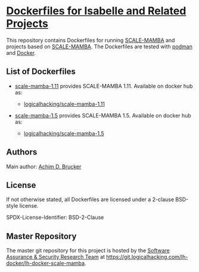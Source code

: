 # [Dockerfiles for Isabelle and Related Projects](https://git.logicalhacking.com/lh-docker/lh-docker-scale-mamba)

This repository contains Dockerfiles for running [SCALE-MAMBA](https://github.com/KULeuven-COSIC/SCALE-MAMBA)
and projects based on [SCALE-MAMBA](https://github.com/KULeuven-COSIC/SCALE-MAMBA). The Dockerfiles are 
tested with [podman](https://podman.io/) and [Docker](https://www.docker.com). 

## List of Dockerfiles

* [scale-mamba-1.11](scale-mamba-1.11/Dockerfile) provides SCALE-MAMBA 1.11. Available on docker hub as:
    
    * [logicalhacking/scale-mamba-1.11](https://hub.docker.com/r/logicalhacking/scale-mamba-1.11)

* [scale-mamba-1.5](scale-mamba-1.5/Dockerfile) provides SCALE-MAMBA 1.5. Available on docker hub as:

    * [logicalhacking/scale-mamba-1.5](https://hub.docker.com/r/logicalhacking/scale-mamba-1.5)

## Authors

Main author: [Achim D. Brucker](http://www.brucker.ch/)

## License

If not otherwise stated, all Dockerfiles are licensed under a 2-clause
BSD-style license.

SPDX-License-Identifier: BSD-2-Clause

## Master Repository

The master git repository for this project is hosted by the [Software
Assurance & Security Research Team](https://logicalhacking.com) at
<https://git.logicalhacking.com/lh-docker/lh-docker-scale-mamba>.
